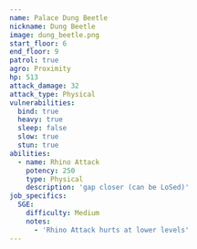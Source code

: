 ```yaml
---
name: Palace Dung Beetle
nickname: Dung Beetle
image: dung_beetle.png
start_floor: 6
end_floor: 9
patrol: true
agro: Proximity
hp: 513
attack_damage: 32
attack_type: Physical
vulnerabilities:
  bind: true
  heavy: true
  sleep: false
  slow: true
  stun: true
abilities:
  - name: Rhino Attack
    potency: 250
    type: Physical
    description: 'gap closer (can be LoSed)'
job_specifics:
  SGE:
    difficulty: Medium
    notes:
      - 'Rhino Attack hurts at lower levels'
---
```

